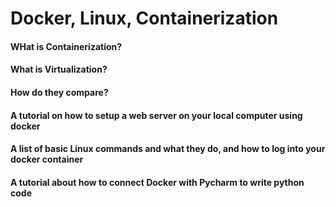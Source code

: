 # Docker, Linux, Containerization

#### WHat is Containerization?
#### What is Virtualization?
#### How do they compare?
#### A tutorial on how to setup a web server on your local computer using docker
#### A list of basic Linux commands and what they do, and how to log into your docker container
#### A tutorial about how to connect Docker with Pycharm to write python code
